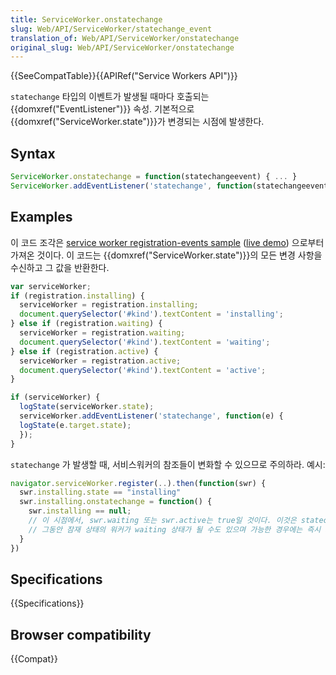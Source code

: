 ```yaml
---
title: ServiceWorker.onstatechange
slug: Web/API/ServiceWorker/statechange_event
translation_of: Web/API/ServiceWorker/onstatechange
original_slug: Web/API/ServiceWorker/onstatechange
---
```

{{SeeCompatTable}}{{APIRef("Service Workers API")}}

`statechange` 타입의 이벤트가 발생될 때마다 호출되는 {{domxref("EventListener")}} 속성. 기본적으로 {{domxref("ServiceWorker.state")}}가 변경되는 시점에 발생한다.

## Syntax

```js
ServiceWorker.onstatechange = function(statechangeevent) { ... }
ServiceWorker.addEventListener('statechange', function(statechangeevent) { ... } )
```

## Examples

이 코드 조각은 [service worker registration-events sample](https://github.com/GoogleChrome/samples/blob/gh-pages/service-worker/registration-events/index.html) ([live demo](https://googlechrome.github.io/samples/service-worker/registration-events/)) 으로부터 가져온 것이다. 이 코드는 {{domxref("ServiceWorker.state")}}의 모든 변경 사항을 수신하고 그 값을 반환한다.

```js
var serviceWorker;
if (registration.installing) {
  serviceWorker = registration.installing;
  document.querySelector('#kind').textContent = 'installing';
} else if (registration.waiting) {
  serviceWorker = registration.waiting;
  document.querySelector('#kind').textContent = 'waiting';
} else if (registration.active) {
  serviceWorker = registration.active;
  document.querySelector('#kind').textContent = 'active';
}

if (serviceWorker) {
  logState(serviceWorker.state);
  serviceWorker.addEventListener('statechange', function(e) {
  logState(e.target.state);
  });
}
```

`statechange` 가 발생할 때, 서비스워커의 참조들이 변화할 수 있으므로 주의하라. 예시:

```js
navigator.serviceWorker.register(..).then(function(swr) {
  swr.installing.state == "installing"
  swr.installing.onstatechange = function() {
    swr.installing == null;
    // 이 시점에서, swr.waiting 또는 swr.active는 true일 것이다. 이것은 statechange 이벤트가 대기 상태이기 때문이며,
    // 그동안 잠재 상태의 워커가 waiting 상태가 될 수도 있으며 가능한 경우에는 즉시 activated 될 것이다.
  }
})
```

## Specifications

{{Specifications}}

## Browser compatibility

{{Compat}}
